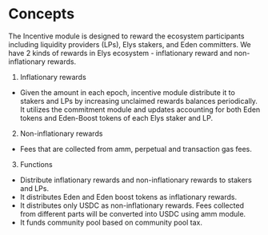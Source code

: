 <!--
order: 1
-->

# Concepts

The Incentive module is designed to reward the ecosystem participants including liquidity providers (LPs), Elys stakers, and Eden committers. We have 2 kinds of rewards in Elys ecosystem - inflationary reward and non-inflationary rewards.

1. Inflationary rewards

- Given the amount in each epoch, incentive module distribute it to stakers and LPs by increasing unclaimed rewards balances periodically. It utilizes the commitment module and updates accounting for both Eden tokens and Eden-Boost tokens of each Elys staker and LP.

2. Non-inflationary rewards

- Fees that are collected from amm, perpetual and transaction gas fees.

3. Functions

- Distribute inflationary rewards and non-inflationary rewards to stakers and LPs.
- It distributes Eden and Eden boost tokens as inflationary rewards.
- It distributes only USDC as non-inflationary rewards. Fees collected from different parts will be converted into USDC using amm module.
- It funds community pool based on community pool tax.
